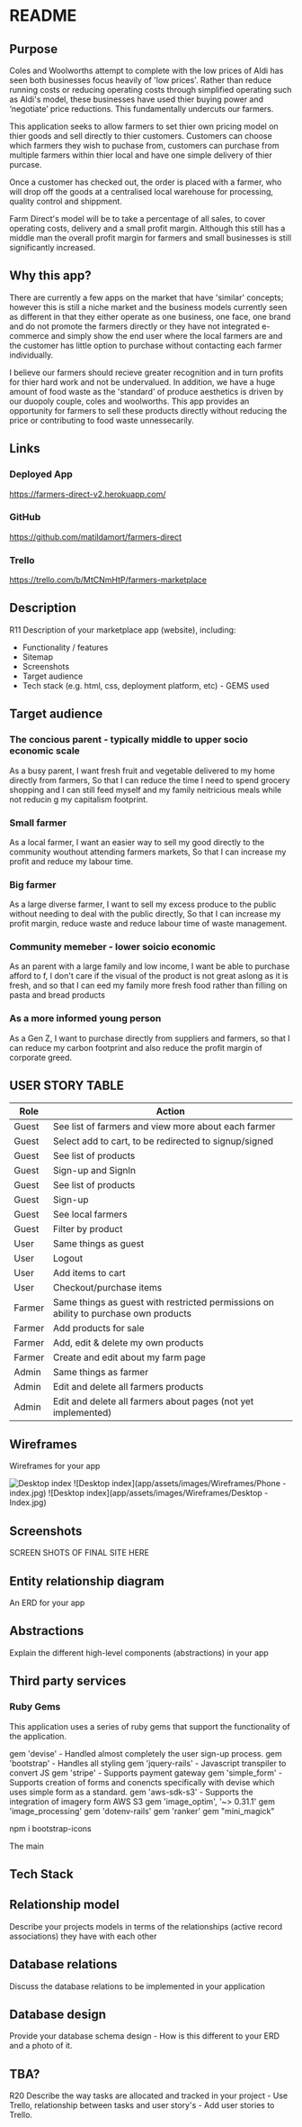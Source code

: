 # README

## Purpose 
Coles and Woolworths attempt to complete with the low prices of Aldi has seen both businesses focus heavily of 'low prices'. Rather than reduce running costs or reducing operating costs through simplified operating such as Aldi's model, these businesses have used thier buying power and ‘negotiate’ price reductions. This fundamentally undercuts our farmers. 

This application seeks to allow farmers to set thier own pricing model on thier goods and sell directly to thier customers. Customers can choose which farmers they wish to puchase from, customers can purchase from multiple farmers within thier local and have one simple delivery of thier purcase. 

Once a customer has checked out, the order is placed with a farmer, who will drop off the goods at a centralised local warehouse for processing, quality control and shippment. 

Farm Direct's model will be to take a percentage of all sales, to cover operating costs, delivery and a small profit margin. Although this still has a middle man the overall profit margin for farmers and small businesses is still significantly increased. 



## Why this app?
There are currently a few apps on the market that have 'similar' concepts; however this is still a niche market and the business models currently seen as different in that they either operate as one business, one face, one brand and do not promote the farmers directly or they have not integrated e-commerce and simply show the end user where the local farmers are and the customer has little option to purchase without contacting each farmer individually. 

I believe our farmers should recieve greater recognition and in turn profits for thier hard work and not be undervalued. In addition, we have a huge amount of food waste as the 'standard' of produce aesthetics is driven by our duopoly couple, coles and woolworths. This app provides an opportunity for farmers to sell these products directly without reducing the price or contributing to food waste unnessecarily. 

## Links

### Deployed App
https://farmers-direct-v2.herokuapp.com/ 

### GitHub
https://github.com/matildamort/farmers-direct

### Trello
https://trello.com/b/MtCNmHtP/farmers-marketplace



## Description
R11	Description of your marketplace app (website), including:

- Functionality / features
- Sitemap
- Screenshots
- Target audience
- Tech stack (e.g. html, css, deployment platform, etc) - GEMS used


## Target audience 

### The concious parent - typically middle to upper socio economic scale
As a busy parent,
I want fresh fruit and vegetable delivered to my home directly from farmers,
So that I can reduce the time I need to spend grocery shopping and I can still feed myself and my family neitricious meals while not reducin g my capitalism footprint.


### Small farmer
As a local farmer, 
I want an easier way to sell my good directly to the community wouthout attending farmers markets,
So that I can increase my profit and reduce my labour time. 

### Big farmer
As a large diverse farmer, 
I want to sell my excess produce to the public without needing to deal with the public directly, 
So that I can increase my profit margin, reduce waste and reduce labour time of waste management. 


### Community memeber - lower soicio economic
As an parent with a large family and low income, 
I want be able to purchase afford to f, I don't care if the visual of the product is not great aslong as it is fresh, and
so that I can eed my family more fresh food rather than filling on pasta and bread products


### As a more informed young person 
As a Gen Z,
I want to purchase directly from suppliers and farmers,
so that I can reduce my carbon footprint and also reduce the profit margin of corporate greed.



## USER STORY TABLE
| Role   | Action                                                                               |
|--------|--------------------------------------------------------------------------------------|
| Guest  | See list of farmers and view more about each farmer                                  |
| Guest  | Select add to cart, to be redirected to signup/signed                                |
| Guest  | See list of products                                                                 |
| Guest  | Sign-up and SignIn                                                                   |
| Guest  | See list of products                                                                 |
| Guest  | Sign-up                                                                              |
| Guest  | See local farmers                                                                    |
| Guest  | Filter by product                                                                    |
| User   | Same things as guest                                                                 |
| User   | Logout                                                                               |
| User   | Add items to cart                                                                    |
| User   | Checkout/purchase items                                                              |
| Farmer | Same things as guest with restricted permissions on ability to purchase own products |
| Farmer | Add products for sale                                                                |
| Farmer | Add, edit & delete my own products                                                   |
| Farmer | Create and edit about my farm page                                                   |
| Admin  | Same things as farmer                                                                |
| Admin  | Edit and delete all farmers products                                                 |
| Admin  | Edit and delete all farmers about pages (not yet implemented)                        |

## Wireframes
Wireframes for your app

![Desktop index](https://github.com/matildamort/farmers-direct/blob/main/app/assets/images/Wireframes/Desktop%20-%20Index.jpg)
![Desktop index](app/assets/images/Wireframes/Phone - index.jpg)
![Desktop index](app/assets/images/Wireframes/Desktop - Index.jpg)


## Screenshots
SCREEN SHOTS OF FINAL SITE HERE

## Entity relationship diagram
An ERD for your app

## Abstractions
Explain the different high-level components (abstractions) in your app

## Third party services

### Ruby Gems
This application uses a series of ruby gems that support the functionality of the application.

gem 'devise' - Handled almost completely the user sign-up process. 
gem 'bootstrap' - Handles all styling
gem 'jquery-rails' - Javascript transpiler to convert JS 
gem 'stripe' - Supports payment gateway
gem 'simple_form' - Supports creation of forms and conencts specifically with devise which uses simple form as a standard. 
gem 'aws-sdk-s3' - Supports the integration of imagery form AWS S3
gem 'image_optim', '~> 0.31.1'
gem 'image_processing'
gem 'dotenv-rails'
gem 'ranker'
gem "mini_magick"

npm i bootstrap-icons 

The main 

## Tech Stack

## Relationship model
Describe your projects models in terms of the relationships (active record associations) they have with each other

## Database relations
Discuss the database relations to be implemented in your application

## Database design
Provide your database schema design - How is this different to your ERD and a photo of it. 

## TBA?
R20	Describe the way tasks are allocated and tracked in your project - Use Trello, relationship between tasks and user story's - Add user stories to Trello. 